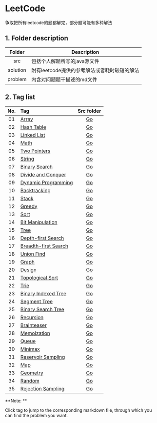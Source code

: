 # LeetCode

争取把所有leetcode的题都解完，部分题可能有多种解法


## 1. Folder description  

| Folder |	Description |
| :--: | ---- |
| src |	包括个人解题所写的java源文件 |
| solution | 附有leetcode提供的参考解法或者耗时较短的解法 |
| problem | 内含对问题题干描述的md文件 |


## 2. Tag list  

| No. | Tag | Src folder |
| :----: | :---- | :----: |
| 01 | [Array](https://github.com/Apollo4634/LeetCode/blob/master/src/array/array.md) | [Go](https://github.com/Apollo4634/LeetCode/tree/master/src/array) |
| 02 | [Hash Table](https://github.com/Apollo4634/LeetCode/blob/master/src/hash_table/hash_table.md) | [Go](https://github.com/Apollo4634/LeetCode/tree/master/src/hash_table) |
| 03 | [Linked List](https://github.com/Apollo4634/LeetCode/blob/master/src/linked_list/linked_list.md) | [Go](https://github.com/Apollo4634/LeetCode/tree/master/src/linked_list) |
| 04 | [Math](https://github.com/Apollo4634/LeetCode/blob/master/src/math/math.md) | [Go](https://github.com/Apollo4634/LeetCode/tree/master/src/math)|
| 05 | [Two Pointers](https://github.com/Apollo4634/LeetCode/blob/master/src/two_pointers/two_pointers.md) |[Go](https://github.com/Apollo4634/LeetCode/tree/master/src/two_pointers)|
| 06 | [String](https://github.com/Apollo4634/LeetCode/blob/master/src/string/string.md) |[Go](https://github.com/Apollo4634/LeetCode/tree/master/src/string)|
| 07 | [Binary Search](https://github.com/Apollo4634/LeetCode/blob/master/src/binary_search/binary_search.md) |[Go](https://github.com/Apollo4634/LeetCode/tree/master/src/binary_search)|
| 08 | [Divide and Conquer](https://github.com/Apollo4634/LeetCode/blob/master/src/divide_and_conquer/divide_and_conquer.md) |[Go](https://github.com/Apollo4634/LeetCode/tree/master/src/divide_and_conquer)|
| 09 | [Dynamic Programming](https://github.com/Apollo4634/LeetCode/blob/master/src/dynamic_programming/dynamic_programming.md) |[Go](https://github.com/Apollo4634/LeetCode/tree/master/src/dynamic_programming)|
| 10 | [Backtracking](https://github.com/Apollo4634/LeetCode/blob/master/src/backtracking/backtracking.md) |[Go](https://github.com/Apollo4634/LeetCode/tree/master/src/backtracking)|
| 11 | [Stack](https://github.com/Apollo4634/LeetCode/blob/master/src/stack/stack.md) |[Go](https://github.com/Apollo4634/LeetCode/tree/master/src/stack)|
| 12 | [Greedy](https://github.com/Apollo4634/LeetCode/blob/master/src/greedy/greedy.md) |[Go](https://github.com/Apollo4634/LeetCode/tree/master/src/greedy)|
| 13 | [Sort](https://github.com/Apollo4634/LeetCode/blob/master/src/sort/sort.md) |[Go](https://github.com/Apollo4634/LeetCode/tree/master/src/sort)|
| 14 | [Bit Manipulation](https://github.com/Apollo4634/LeetCode/blob/master/src/bit_manipulation/bit_manipulation.md) |[Go](https://github.com/Apollo4634/LeetCode/tree/master/src/bit_manipulation)|
| 15 | [Tree](https://github.com/Apollo4634/LeetCode/blob/master/src/tree/tree.md) |[Go](https://github.com/Apollo4634/LeetCode/tree/master/src/tree)|
| 16 | [Depth-first Search](https://github.com/Apollo4634/LeetCode/blob/master/src/depth_first_search/depth_first_search.md) |[Go](https://github.com/Apollo4634/LeetCode/tree/master/src/depth_first_search)|
| 17 | [Breadth-first Search](https://github.com/Apollo4634/LeetCode/blob/master/src/breadth_first_search/breadth_first_search.md) |[Go](https://github.com/Apollo4634/LeetCode/tree/master/src/breadth_first_search)|
| 18 | [Union Find](https://github.com/Apollo4634/LeetCode/blob/master/src/union_find/union_find.md) |[Go](https://github.com/Apollo4634/LeetCode/tree/master/src/union_find)|
| 19 | [Graph](https://github.com/Apollo4634/LeetCode/blob/master/src/graph/graph.md) |[Go](https://github.com/Apollo4634/LeetCode/tree/master/src/graph)|
| 20 | [Design](https://github.com/Apollo4634/LeetCode/blob/master/src/design/design.md) |[Go](https://github.com/Apollo4634/LeetCode/tree/master/src/design)|
| 21 | [Topological Sort](https://github.com/Apollo4634/LeetCode/blob/master/src/topological_sort/topological_sort.md) |[Go](https://github.com/Apollo4634/LeetCode/tree/master/src/topological_sort)|
| 22 | [Trie](https://github.com/Apollo4634/LeetCode/blob/master/src/trie/trie.md) |[Go](https://github.com/Apollo4634/LeetCode/tree/master/src/trie)|
| 23 | [Binary Indexed Tree](https://github.com/Apollo4634/LeetCode/blob/master/src/binary_indexed_tree/binary_indexed_tree.md) |[Go](https://github.com/Apollo4634/LeetCode/tree/master/src/binary_indexed_tree)|
| 24 | [Segment Tree](https://github.com/Apollo4634/LeetCode/blob/master/src/segment_tree/segment_tree.md) |[Go](https://github.com/Apollo4634/LeetCode/tree/master/src/segment_tree)|
| 25 | [Binary Search Tree](https://github.com/Apollo4634/LeetCode/blob/master/src/binary_search_tree/binary_search_tree.md) |[Go](https://github.com/Apollo4634/LeetCode/tree/master/src/binary_search_tree)|
| 26 | [Recursion](https://github.com/Apollo4634/LeetCode/blob/master/src/recursion/recursion.md) |[Go](https://github.com/Apollo4634/LeetCode/tree/master/src/recursion)|
| 27 | [Brainteaser](https://github.com/Apollo4634/LeetCode/blob/master/src/brainteaser) |[Go](https://github.com/Apollo4634/LeetCode/tree/master/src/brainteaser)|
| 28 | [Memoization](https://github.com/Apollo4634/LeetCode/blob/master/src/memoization/memoization.md) |[Go](https://github.com/Apollo4634/LeetCode/tree/master/src/memoization)|
| 29 | [Queue](https://github.com/Apollo4634/LeetCode/blob/master/src/queue/queue.md) |[Go](https://github.com/Apollo4634/LeetCode/tree/master/src/queue)|
| 30 | [Minimax](https://github.com/Apollo4634/LeetCode/blob/master/src/minimax/minimax.md) |[Go](https://github.com/Apollo4634/LeetCode/tree/master/src/minimax)|
| 31 | [Reservoir Sampling](https://github.com/Apollo4634/LeetCode/blob/master/src/reservoir_sampling.md) |[Go](https://github.com/Apollo4634/LeetCode/tree/master/src/reservoir_sampling)|
| 32 | [Map](https://github.com/Apollo4634/LeetCode/blob/master/src/map/map.md) |[Go](https://github.com/Apollo4634/LeetCode/tree/master/src/map)|
| 33 | [Geometry](https://github.com/Apollo4634/LeetCode/blob/master/src/geometry/geometry.md) |[Go](https://github.com/Apollo4634/LeetCode/tree/master/src/geometry)|
| 34 | [Random](https://github.com/Apollo4634/LeetCode/blob/master/src/random/random.md) |[Go](https://github.com/Apollo4634/LeetCode/tree/master/src/random)|
| 35 | [Rejection Sampling](https://github.com/Apollo4634/LeetCode/blob/master/src/rejection_sampling/rejection_sampling.md) |[Go](https://github.com/Apollo4634/LeetCode/tree/master/src/rejection_sampling)|

**Note: **

Click tag to jump to the corresponding markdown file, through which you can find the problem you want.